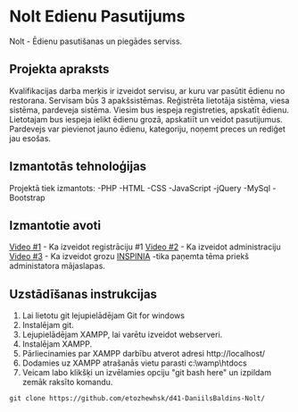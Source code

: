 # Nolt Edienu Pasutijums
Nolt - Ēdienu pasutišanas un piegādes serviss. 
## Projekta apraksts
Kvalifikacijas darba merķis ir izveidot servisu, ar kuru var pasūtit ēdienu no restorana. Servisam būs 3 apakšsistēmas. Reģistrēta lietotāja sistēma, viesa sistēma, pardeveja sistēma. Viesim bus iespeja registreties, apskatīt ēdienu. Lietotajam bus iespeja ielikt ēdienu grozā, apskatiīt un veidot pasutijumus. Pardevejs var pievienot jauno ēdienu, kategoriju, noņemt preces un rediģet jau esošas.
## Izmantotās tehnoloģijas
Projektā tiek izmantots:
-PHP
-HTML
-CSS
-JavaScript
-jQuery
-MySql
-Bootstrap
## Izmantotie avoti
[Video #1](https://www.youtube.com/watch?v=eCItZh6uMVc) - Ka izveidot registrāciju #1
[Video #2](https://www.youtube.com/watch?v=3UtB4QS6EAg) - Ka izveidot administraciju
[Video #3](https://www.youtube.com/watch?v=XngWZd6J3s8) - Ka izveidot grozu
[INSPINIA](https://www.themesbulk.info/2019/04/inspinia-v-292-responsive-html5-admin.html) -tika paņemta tēma priekš administatora mājaslapas.
## Uzstādīšanas instrukcijas
1. Lai lietotu git lejupielādējam Git for windows
2. Instalējam git.
3. Lejupielādējam XAMPP, lai varētu izveidot webserveri.
4. Instalējam XAMPP.
5. Pārliecinamies par XAMPP darbību atverot adresi http://localhost/
6. Dodamies uz XAMPP atrašanās vietu parasti c:\wamp\htdocs
7. Veicam labo klikšķi un izvēlamies opciju "git bash here" un izpildam zemāk raksīto komandu.
```
git clone https://github.com/etozhewhsk/d41-DaniilsBaldins-Nolt/
```


